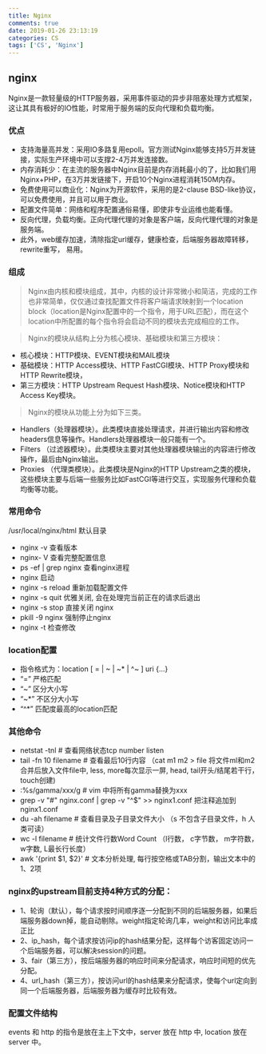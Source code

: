 ```yaml
---
title: Nginx
comments: true
date: 2019-01-26 23:13:19
categories: CS
tags: ['CS', 'Nginx']
---
```



## nginx 
Nginx是一款轻量级的HTTP服务器，采用事件驱动的异步非阻塞处理方式框架，这让其具有极好的IO性能，时常用于服务端的反向代理和负载均衡。

### 优点
* 支持海量高并发：采用IO多路复用epoll。官方测试Nginx能够支持5万并发链接，实际生产环境中可以支撑2-4万并发连接数。
* 内存消耗少：在主流的服务器中Nginx目前是内存消耗最小的了，比如我们用Nginx+PHP，在3万并发链接下，开启10个Nginx进程消耗150M内存。
* 免费使用可以商业化：Nginx为开源软件，采用的是2-clause BSD-like协议，可以免费使用，并且可以用于商业。
* 配置文件简单：网络和程序配置通俗易懂，即使非专业运维也能看懂。
* 反向代理，负载均衡。正向代理代理的对象是客户端，反向代理代理的对象是服务端。
* 此外，web缓存加速，清除指定url缓存，健康检查，后端服务器故障转移， rewrite重写， 易用。


### 组成
> Nginx由内核和模块组成，其中，内核的设计非常微小和简洁，完成的工作也非常简单，仅仅通过查找配置文件将客户端请求映射到一个location block（location是Nginx配置中的一个指令，用于URL匹配），而在这个location中所配置的每个指令将会启动不同的模块去完成相应的工作。

>Nginx的模块从结构上分为核心模块、基础模块和第三方模块：
* 核心模块：HTTP模块、EVENT模块和MAIL模块
* 基础模块：HTTP Access模块、HTTP FastCGI模块、HTTP Proxy模块和HTTP Rewrite模块，
* 第三方模块：HTTP Upstream Request Hash模块、Notice模块和HTTP Access Key模块。

> Nginx的模块从功能上分为如下三类。
* Handlers（处理器模块）。此类模块直接处理请求，并进行输出内容和修改headers信息等操作。Handlers处理器模块一般只能有一个。
* Filters （过滤器模块）。此类模块主要对其他处理器模块输出的内容进行修改操作，最后由Nginx输出。
* Proxies （代理类模块）。此类模块是Nginx的HTTP Upstream之类的模块，这些模块主要与后端一些服务比如FastCGI等进行交互，实现服务代理和负载均衡等功能。

### 常用命令
/usr/local/nginx/html 默认目录
* nginx -v 查看版本
* nginx- V 查看完整配置信息
* ps -ef | grep nginx 查看nginx进程
* nginx 启动
* nginx -s reload 重新加载配置文件
* nginx -s quit  优雅关闭, 会在处理完当前正在的请求后退出
* nginx -s stop 直接关闭 nginx
* pkill  -9 nginx 强制停止nginx 
* nginx -t 检查修改

### location配置
* 指令格式为：location [ = | ~ | ~* | ^~ ] uri {...}
* “=”  严格匹配
* “~”  区分大小写
* “~*” 不区分大小写
* “^*” 匹配度最高的location匹配

### 其他命令
* netstat -tnl # 查看网络状态tcp number listen
* tail -fn 10 filename # 查看最后10行内容 （cat m1 m2 > file 将文件ml和m2合并后放入文件file中, less, more每次显示一屏, head, tail开头/结尾若干行， touch创建)
* :%s/gamma/xxx/g  # vim 中将所有gamma替换为xxx
* grep -v "#" nginx.conf | grep -v "^$" >> nginx1.conf 把注释追加到nginx1.conf
* du -ah filename # 查看目录及子目录文件大小  （s 不包含子目录文件，h 人类可读）
* wc -l  filename # 统计文件行数Word Count  （l行数， c字节数， m字符数， w字数, L最长行长度）
* awk '{print $1, $2}' # 文本分析处理, 每行按空格或TAB分割，输出文本中的1、2项


### nginx的upstream目前支持4种方式的分配：
* 1、轮询（默认），每个请求按时间顺序逐一分配到不同的后端服务器，如果后端服务器down掉，能自动剔除。weight指定轮询几率，weight和访问比率成正比
* 2、ip_hash，每个请求按访问ip的hash结果分配，这样每个访客固定访问一个后端服务器，可以解决session的问题。
* 3、fair（第三方），按后端服务器的响应时间来分配请求，响应时间短的优先分配。
* 4、url_hash（第三方），按访问url的hash结果来分配请求，使每个url定向到同一个后端服务器，后端服务器为缓存时比较有效。


### 配置文件结构
events 和 http 的指令是放在主上下文中，server 放在 http 中, location 放在 server 中。


